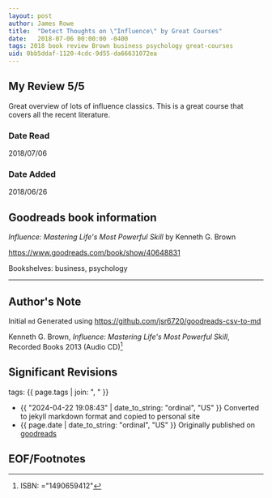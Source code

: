 ```yaml
---
layout: post
author: James Rowe
title:  "Detect Thoughts on \"Influence\" by Great Courses"
date:   2018-07-06 00:00:00 -0400
tags: 2018 book review Brown business psychology great-courses
uid: 0bb5ddaf-1120-4cdc-9d55-da66631072ea
---
```




## My Review 5/5

Great overview of lots of influence classics. This is a great course that covers all the recent literature. 

### Date Read
2018/07/06

### Date Added
2018/06/26

## Goodreads book information

*Influence: Mastering Life's Most Powerful Skill* by Kenneth G. Brown

https://www.goodreads.com/book/show/40648831

Bookshelves: business, psychology

---

## Author's Note

Initial `md` Generated using https://github.com/jsr6720/goodreads-csv-to-md

Kenneth G. Brown, *Influence: Mastering Life's Most Powerful Skill*,  Recorded Books 2013 (Audio CD)[^1]

## Significant Revisions

tags: {{ page.tags | join: ", " }} <!-- todo move this somewhere -->

- {{ "2024-04-22 19:08:43" | date_to_string: "ordinal", "US" }} Converted to jekyll markdown format and copied to personal site
- {{ page.date | date_to_string: "ordinal", "US" }} Originally published on [goodreads](https://www.goodreads.com)

## EOF/Footnotes

[^1]: ISBN: ="1490659412"